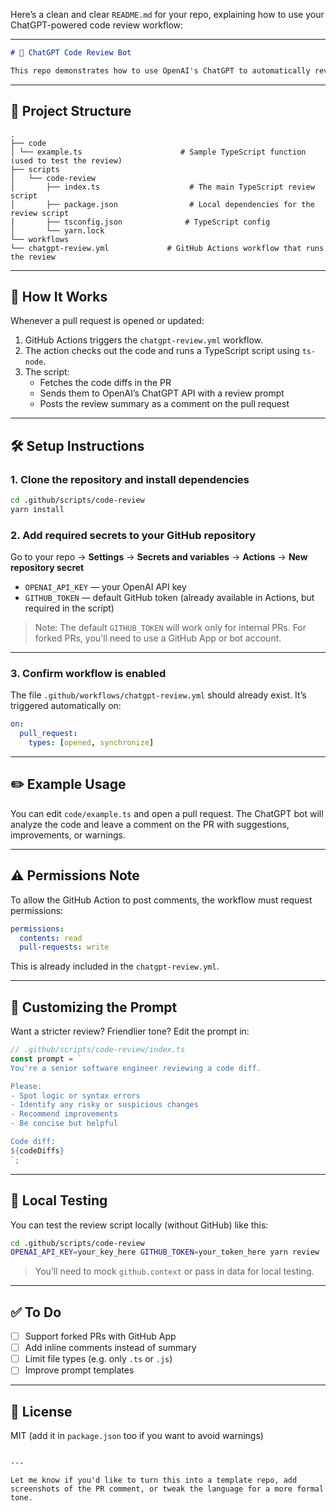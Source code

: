 Here’s a clean and clear `README.md` for your repo, explaining how to use your ChatGPT-powered code review workflow:

---

```markdown
# 🤖 ChatGPT Code Review Bot

This repo demonstrates how to use OpenAI's ChatGPT to automatically review pull requests in a GitHub repository. It leverages GitHub Actions, the OpenAI API, and a TypeScript script to analyze code changes and post a summary directly to the PR.
```
---

## 📁 Project Structure

```
.
├── code
│ └── example.ts                      # Sample TypeScript function (used to test the review)
├── scripts
│   └── code-review
│       ├── index.ts                    # The main TypeScript review script
│       ├── package.json                # Local dependencies for the review script
│       ├── tsconfig.json              # TypeScript config
│       └── yarn.lock
└── workflows
└── chatgpt-review.yml             # GitHub Actions workflow that runs the review
```

---

## 🚀 How It Works

Whenever a pull request is opened or updated:

1. GitHub Actions triggers the `chatgpt-review.yml` workflow.
2. The action checks out the code and runs a TypeScript script using `ts-node`.
3. The script:
   - Fetches the code diffs in the PR
   - Sends them to OpenAI’s ChatGPT API with a review prompt
   - Posts the review summary as a comment on the pull request

---

## 🛠 Setup Instructions

### 1. Clone the repository and install dependencies

```bash
cd .github/scripts/code-review
yarn install
```

### 2. Add required secrets to your GitHub repository

Go to your repo → **Settings** → **Secrets and variables** → **Actions** → **New repository secret**

- `OPENAI_API_KEY` — your OpenAI API key
- `GITHUB_TOKEN` — default GitHub token (already available in Actions, but required in the script)

> Note: The default `GITHUB_TOKEN` will work only for internal PRs. For forked PRs, you'll need to use a GitHub App or bot account.

---

### 3. Confirm workflow is enabled

The file `.github/workflows/chatgpt-review.yml` should already exist. It’s triggered automatically on:

```yaml
on:
  pull_request:
    types: [opened, synchronize]
```

---

## ✏️ Example Usage

You can edit `code/example.ts` and open a pull request. The ChatGPT bot will analyze the code and leave a comment on the PR with suggestions, improvements, or warnings.

---

## ⚠️ Permissions Note

To allow the GitHub Action to post comments, the workflow must request permissions:

```yaml
permissions:
  contents: read
  pull-requests: write
```

This is already included in the `chatgpt-review.yml`.

---

## 🧠 Customizing the Prompt

Want a stricter review? Friendlier tone? Edit the prompt in:

```ts
// .github/scripts/code-review/index.ts
const prompt = `
You're a senior software engineer reviewing a code diff.

Please:
- Spot logic or syntax errors
- Identify any risky or suspicious changes
- Recommend improvements
- Be concise but helpful

Code diff:
${codeDiffs}
`;
```

---

## 🧪 Local Testing

You can test the review script locally (without GitHub) like this:

```bash
cd .github/scripts/code-review
OPENAI_API_KEY=your_key_here GITHUB_TOKEN=your_token_here yarn review
```

> You’ll need to mock `github.context` or pass in data for local testing.

---

## ✅ To Do
- [ ] Support forked PRs with GitHub App
- [ ] Add inline comments instead of summary
- [ ] Limit file types (e.g. only `.ts` or `.js`)
- [ ] Improve prompt templates

---

## 📄 License

MIT (add it in `package.json` too if you want to avoid warnings)
```

---

Let me know if you'd like to turn this into a template repo, add screenshots of the PR comment, or tweak the language for a more formal tone.